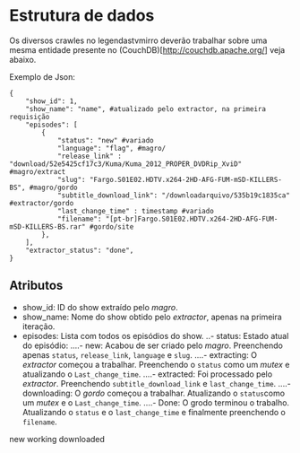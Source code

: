 # Estrutura de dados

Os diversos crawles no legendastvmirro deverão trabalhar sobre uma mesma entidade
presente no (CouchDB)[http://couchdb.apache.org/] veja abaixo.

Exemplo de Json:

    {
        "show_id": 1,
        "show_name": "name", #atualizado pelo extractor, na primeira requisição
        "episodes": [
            {
                "status": "new" #variado
                "language": "flag", #magro/
                "release_link" : "download/52e5425cf17c3/Kuma/Kuma_2012_PROPER_DVDRip_XviD" #magro/extract
                "slug": "Fargo.S01E02.HDTV.x264-2HD-AFG-FUM-mSD-KILLERS-BS", #magro/gordo
                "subtitle_download_link": "/downloadarquivo/535b19c1835ca"  #extractor/gordo
                "last_change_time" : timestamp #variado
                "filename": "[pt-br]Fargo.S01E02.HDTV.x264-2HD-AFG-FUM-mSD-KILLERS-BS.rar" #gordo/site
            },
        ],
        "extractor_status": "done",
    }

## Atributos

- show_id: ID do show extraído pelo *magro*.
- show_name: Nome do show obtido pelo *extractor*, apenas na primeira iteração.
- episodes: Lista com todos os episódios do show.
..- status: Estado atual do episódio:
....- new: Acabou de ser criado pelo *magro*. Preenchendo apenas `status`, `release_link`, `language` e `slug`.
....- extracting: O *extractor* começou a trabalhar. Preenchendo o `status` como um *mutex* e atualizando o `Last_change_time`.
....- extracted: Foi processado pelo *extractor*. Preenchendo `subtitle_download_link` e `last_change_time`.
....- downloading: O *gordo* começou a trabalhar. Atualizando o `status`como um *mutex* e o `Last_change_time`.
....- Done: O grodo terminou o trabalho. Atualizando o `status` e o `last_change_time` e finalmente preenchendo o `filename`.

new
working
downloaded
